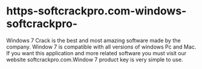 # https-softcrackpro.com-windows-softcrackpro-
Windows 7  Crack is the best and most amazing software made by the company. Window 7 is compatible with all versions of windows Pc and Mac. If you want this application and more related software you must visit our website softcrackpro.com.Window 7 product key is very simple to use.
